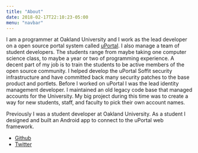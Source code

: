 ```yaml
---
title: "About"
date: 2018-02-17T22:10:23-05:00
menu: "navbar"
---
```


I am a programmer at Oakland University and I work as the lead developer on a open source portal system called [uPortal](https://github.com/Jasig/uPortal). I also manage a team of student developers. The students range from maybe taking one computer science class, to maybe a year or two of programming experience. A decent part of my job is to train the students to be active members of the open source community. I helped develop the uPortal Soffit security infrastructure and have committed back many security patches to the base product and portlets. Before I worked on uPortal I was the lead identity management developer. I maintained an old legacy code base that managed accounts for the University. My big project during this time was to create a way for new students, staff, and faculty to pick their own account names.

Previously I was a student developer at Oakland University. As a student I designed and built an Android app to connect to the uPortal web framework.

* [Github](https://github.com/bpowell)
* [Twitter](https://twitter.com/bjpowel2)

